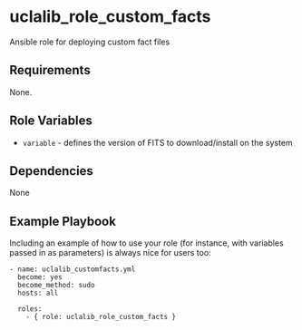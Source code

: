 uclalib_role_custom_facts
=========

Ansible role for deploying custom fact files

Requirements
------------

None.

Role Variables
--------------

* `variable` - defines the version of FITS to download/install on the system

Dependencies
------------

None

Example Playbook
----------------

Including an example of how to use your role (for instance, with variables passed in as parameters) is always nice for users too:
```
- name: uclalib_customfacts.yml
  become: yes
  become_method: sudo
  hosts: all

  roles:
    - { role: uclalib_role_custom_facts }
```
